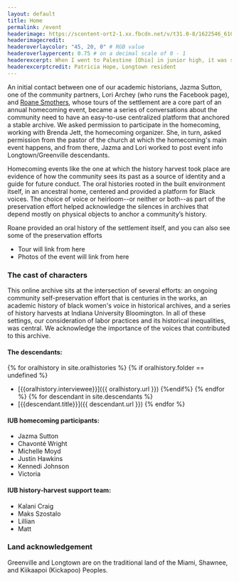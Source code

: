 ```yaml
---
layout: default
title: Home
permalink: /event
headerimage: https://scontent-ort2-1.xx.fbcdn.net/v/t31.0-8/1622546_610203625726859_1053089703_o.jpg?_nc_cat=110&_nc_sid=e3f864&_nc_ohc=27UWyhLUnBQAX-Oh948&_nc_ht=scontent-ort2-1.xx&oh=e9bc6a448383e3f21da77c9c38baa767&oe=5F14AE31
headerimagecredit: 
headeroverlaycolor: "45, 20, 0" # RGB value
headeroverlaypercent: 0.75 # on a decimal scale of 0 - 1
headerexcerpt: When I went to Palestine [Ohio] in junior high, it was so prejudiced, and then, you know, we’re free here at home. This is home. This is safety. This is free.... No matter where you go, how old you are, when you go home, you’re home. That’s here. That’s Longtown.
headerexcerptcredit: Patricia Hope, Longtown resident
---
```


An initial contact between one of our academic historians, Jazma Sutton, one of the community partners, Lori Archey (who runs the Facebook page), and [Roane Smothers](https://www.wyso.org/post/longtown-descendants-breathe-new-life-historic-mixed-race-settlement), whose tours of the settlement are a core part of an annual homecoming event, became a series of conversations about the community need to have an easy-to-use centralized platform that anchored a stable archive. We asked permission to participate in the homecoming, working with Brenda Jett, the homecoming organizer. She, in turn, asked permission from the pastor of the church at which the homecoming's main event happens, and from there, Jazma and Lori worked to post event info Longtown/Greenville descendants.

Homecoming events like the one at which the history harvest took place are evidence of how the community sees its past as a source of identity and a guide for future conduct. The oral histories rooted in the built environment itself, in an ancestral home, centered and provided a platform for Black voices. The choice of voice or heirloom--or neither or both--as part of the preservation effort helped acknowledge the silences in archives that depend mostly on physical objects to anchor a community’s history.

Roane provided an oral history of the settlement itself, and you can also see some of the preservation efforts

- Tour will link from here
- Photos of the event will link from here

### The cast of characters

This online archive sits at the intersection of several efforts: an ongoing community self-preservation effort that is centuries in the works, an academic history of black women's voice in historical archives, and a series of history harvests at Indiana University Bloomington. In all of these settings, our consideration of labor practices and its historical inequalities, was central. We acknowledge the importance of the voices that contributed to this archive.

#### The descendants:

{% for oralhistory in site.oralhistories %}
{% if oralhistory.folder == undefined %}
- [{{oralhistory.interviewee}}]({{ oralhistory.url }})
{%endif%}
{% endfor %}
{% for descendant in site.descendants %}
- [{{descendant.title}}]({{ descendant.url }})
{% endfor %}

#### IUB homecoming participants:

- Jazma Sutton
- Chavonté Wright
- Michelle Moyd
- Justin Hawkins
- Kennedi Johnson
- Victoria

#### IUB history-harvest support team:

- Kalani Craig
- Maks Szostalo
- Lillian
- Matt


### Land acknowledgement

Greenville and Longtown are on the traditional land of the Miami, Shawnee, and Kiikaapoi (Kickapoo) Peoples.